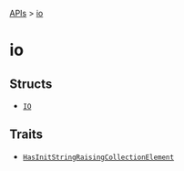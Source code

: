[APIs](../index.md) > [io]()

# io

## Structs

- [`IO`](./IO.md)

## Traits

- [`HasInitStringRaisingCollectionElement`](./HasInitStringRaisingCollectionElement.md)
